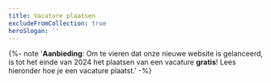 ```yaml
---
title: Vacature plaatsen
excludeFromCollection: true
heroSlogan: ''
---
```

{%- note '<strong>Aanbieding</strong>: Om te vieren dat onze nieuwe website is gelanceerd, is tot het einde van 2024 het plaatsen van een vacature <strong>gratis</strong>! Lees hieronder hoe je een vacature plaatst.' -%}
